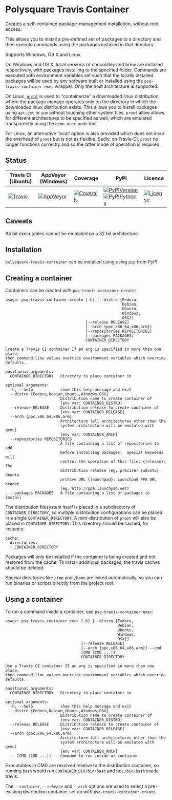 Polysquare Travis Container
===========================

Creates a self-contained package-management installation, without root access.

This allows you to install a pre-defined set of packages to a directory and
then execute commands using the packages installed in that directory.

Supports Windows, OS X and Linux.

On Windows and OS X, local versions of chocolatey and brew are installed
respectively, with packages installing to the specified folder. Commands
are executed with environment variables set such that the locally
installed packages will be used by any software built or installed
using the `psq-travis-container-exec` wrapper. Only the host architecture
is supported.

On Linux, [`proot`](http://proot.me) is used to "containerize" a downloaded
linux distribution, where the package manage operates only on the directory
in which the downloaded linux distribution exists. This allows you to
install packages using `apt-get` or `yum` without touching other
system files. `proot` allow allows for different architectures to be
specified as well, which are emulated transparently using the
`qemu-user-mode` tool.

For Linux, an alternative 'local' option is also provided which does not
incur the overhead of `proot` but is not as flexible. Sadly, on Travis-CI,
`proot` no longer functions correctly and so the latter mode of operation
is required.

Status
------

| Travis CI (Ubuntu) | AppVeyor (Windows) | Coverage | PyPI | Licence |
|--------------------|--------------------|----------|------|---------|
|[![Travis](https://img.shields.io/travis/polysquare/polysquare-travis-container.svg)](http://travis-ci.org/polysquare/polysquare-travis-container)|[![AppVeyor](https://img.shields.io/appveyor/ci/smspillaz/polysquare-travis-container-vd3yj.svg)](https://ci.appveyor.com/project/smspillaz/polysquare-travis-container-vd3yj)|[![Coveralls](https://img.shields.io/coveralls/polysquare/polysquare-travis-container.svg)](http://coveralls.io/polysquare/polysquare-travis-container)|[![PyPIVersion](https://img.shields.io/pypi/v/polysquare-travis-container.svg)](https://pypi.python.org/pypi/polysquare-travis-container)[![PyPIPythons](https://img.shields.io/pypi/pyversions/polysquare-travis-container.svg)](https://pypi.python.org/pypi/polysquare-travis-container)|[![License](https://img.shields.io/github/license/polysquare/polysquare-travis-container.svg)](http://github.com/polysquare/polysquare-travis-container)|

Caveats
-------

64 bit executables cannot be emulated on a 32 bit architecture.

Installation
------------

`polysquare-travis-container` can be installed using using `pip` from PyPI

Creating a container
--------------------

Containers can be created with `psq-travis-container-create`:

    usage: psq-travis-container-create [-h] [--distro {Fedora,
                                                       Debian,
                                                       Ubuntu,
                                                       Windows,
                                                       OSX}]
                                       [--release RELEASE]
                                       [--arch {ppc,x86_64,x86,arm}]
                                       [--repositories REPOSITORIES]
                                       [--packages PACKAGES]
                                       CONTAINER_DIRECTORY

    Create a Travis CI container If an arg is specified in more than one place,
    then command-line values override environment variables which override
    defaults.

    positional arguments:
      CONTAINER_DIRECTORY   Directory to place container in

    optional arguments:
      -h, --help            show this help message and exit
      --distro {Fedora,Debian,Ubuntu,Windows,OSX}
                            Distribution name to create container of
                            [env var: CONTAINER_DISTRO]
      --release RELEASE     Distribution release to create container of
                            [env var: CONTAINER_RELEASE]
      --arch {ppc,x86_64,x86,arm}
                            Architecture (all architectures other than the
                            system architecture will be emulated with qemu)
                            [env var: CONTAINER_ARCH]
      --repositories REPOSITORIES
                            A file containing a list of repositories to add
                            before installing packages.  Special keywords will
                            control the operation of this file: {release}: The
                            distribution release (eg, precise) {ubuntu}: Ubuntu
                            archive URL {launchpad}: Launchpad PPA URL header
                            (eg, http://ppa.launchpad.net)
      --packages PACKAGES   A file containing a list of packages to install

The distribution filesystem itself is placed in a subdirectory of
`CONTAINER_DIRECTORY`, so multiple distribution configurations can be placed in
a single `CONTAINER_DIRECTORY`. A mini-distribution of `proot` will also be
placed in `CONTAINER_DIRECTORY`. This directory should be cached, for instance:

    cache:
      directories:
      - CONTAINER_DIRECTORY

Packages will only be installed if the container is being created and not
restored from the cache. To install additional packages, the travis caches
should be deleted.

Special directories like `/tmp` and `/home` are linked automatically, so you
can run binaries or scripts directly from the project root.

Using a container
-----------------

To run a command inside a container, use `psq-travis-container-exec`:

    usage: psq-travis-container-exec [-h] [--distro {Fedora,
                                                     Debian,
                                                     Ubuntu,
                                                     Windows,
                                                     OSX}]
                                     [--release RELEASE]
                                     [--arch {ppc,x86_64,x86,arm}] --cmd
                                     [CMD [CMD ...]]
                                     CONTAINER_DIRECTORY

    Use a Travis CI container If an arg is specified in more than one place,
    then command-line values override environment variables which override
    defaults.

    positional arguments:
      CONTAINER_DIRECTORY   Directory to place container in

    optional arguments:
      -h, --help            show this help message and exit
      --distro {Fedora,Debian,Ubuntu,Windows,OSX}
                            Distribution name to create container of
                            [env var: CONTAINER_DISTRO]
      --release RELEASE     Distribution release to create container of
                            [env var: CONTAINER_RELEASE]
      --arch {ppc,x86_64,x86,arm}
                            Architecture (all architectures other than the
                            system architecture will be emulated with qemu)
                            [env var: CONTAINER_ARCH]
      -- [CMD [CMD ...]]    Command to run inside of container

Executables in CMD are resolved relative to the distribution container, so
running `bash` would run `CONTAINER_DIR/bin/bash` and not `/bin/bash`
inside travis.

The `--container`, `--release` and `--arch` options are used to select a
pre-existing distribution container set up with `psq-travis-container-create`.

